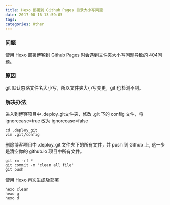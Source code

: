 ```yaml
---
title: Hexo 部署到 Github Pages 目录大小写问题
date: 2017-08-16 13:59:05
tags:
categories: Other
---
```


### 问题
使用 Hexo 部署博客到 Github Pages 时会遇到文件夹大小写问题导致的 404问题。

<!-- more -->

### 原因
git 默认忽略文件名大小写，所以文件夹大小写变更，git 也检测不到。

### 解决办法
进入到博客项目中 .deploy_git文件夹，修改 .git 下的 config 文件，将 ignorecase=true 改为 ignorecase=false

```
cd .deploy_git
vim .git/config
```

删除博客项目中 .deploy_git 文件夹下的所有文件，并 push 到 Github 上, 这一步是清空你的 github.io 项目中所有文件。

```
git rm -rf *
git commit -m 'clean all file'
git push
```

使用 Hexo 再次生成及部署

```
hexo clean
hexo g
hexo d
```

